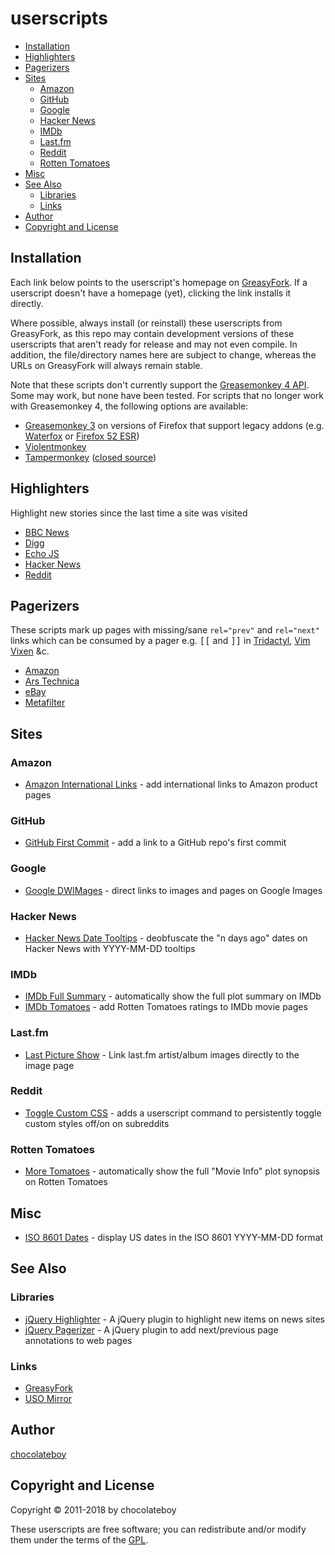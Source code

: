 # userscripts

- [Installation](#installation)
- [Highlighters](#highlighters)
- [Pagerizers](#pagerizers)
- [Sites](#sites)
  - [Amazon](#amazon)
  - [GitHub](#github)
  - [Google](#google)
  - [Hacker News](#hacker-news)
  - [IMDb](#imdb)
  - [Last.fm](#lastfm)
  - [Reddit](#reddit)
  - [Rotten Tomatoes](#rotten-tomatoes)
- [Misc](#misc)
- [See Also](#see-also)
  - [Libraries](#libraries)
  - [Links](#links)
- [Author](#author)
- [Copyright and License](#copyright-and-license)

## Installation

Each link below points to the userscript's homepage on [GreasyFork](https://greasyfork.org/en/users/23939-chocolateboy). If a userscript doesn't have a homepage (yet), clicking the link installs it directly.

Where possible, always install (or reinstall) these userscripts from GreasyFork, as this repo may contain development versions of these userscripts that aren't ready for release and may not even compile. In addition, the file/directory names here are subject to change, whereas the URLs on GreasyFork will always remain stable.

Note that these scripts don't currently support the [Greasemonkey 4 API](https://www.greasespot.net/2017/09/greasemonkey-4-for-script-authors.html). Some may work, but none have been tested. For scripts that no longer work with Greasemonkey 4, the following options are available:

* [Greasemonkey 3](https://addons.mozilla.org/en-US/firefox/addon/greasemonkey/versions/?page=1#version-3.17) on versions of Firefox that support legacy addons (e.g. [Waterfox](https://www.waterfoxproject.org/) or [Firefox 52 ESR](https://www.mozilla.org/en-US/firefox/organizations/))
* [Violentmonkey](https://violentmonkey.github.io/get-it/)
* [Tampermonkey](https://tampermonkey.net/) ([closed source](https://github.com/Tampermonkey/tampermonkey/issues/214))

## Highlighters

Highlight new stories since the last time a site was visited

* [BBC News](https://greasyfork.org/en/scripts/39310-bbc-news-highlighter "Homepage")
* [Digg](https://greasyfork.org/en/scripts/39308-digg-highlighter "Homepage")
* [Echo JS](https://greasyfork.org/en/scripts/39309-echo-js-highlighter "Homepage")
* [Hacker News](https://greasyfork.org/en/scripts/39311-hacker-news-highlighter "Homepage")
* [Reddit](https://greasyfork.org/en/scripts/39312-reddit-highlighter "Homepage")

## Pagerizers

These scripts mark up pages with missing/sane `rel="prev"` and `rel="next"` links which can be consumed by a pager e.g. <kbd>[[</kbd> and <kbd>]]</kbd> in [Tridactyl](https://github.com/cmcaine/tridactyl), [Vim Vixen](https://github.com/ueokande/vim-vixen) &c.

* [Amazon](https://github.com/chocolateboy/userscripts/raw/master/pagerize_amazon.user.js "Install")
* [Ars Technica](https://github.com/chocolateboy/userscripts/raw/master/pagerize_ars_technica.user.js "Install")
* [eBay](https://github.com/chocolateboy/userscripts/raw/master/pagerize_ebay.user.js "Install")
* [Metafilter](https://github.com/chocolateboy/userscripts/raw/master/pagerize_metafilter.user.js "Install")

## Sites

### Amazon

* [Amazon International Links](https://greasyfork.org/en/scripts/38639-amazon-international-links "Homepage") - add international links to Amazon product pages

### GitHub

* [GitHub First Commit](https://greasyfork.org/en/scripts/38557-github-first-commit "Homepage") - add a link to a GitHub repo's first commit

### Google

* [Google DWIMages](https://greasyfork.org/scripts/29420-google-dwimages/ "Homepage") - direct links to images and pages on Google Images

### Hacker News

* [Hacker News Date Tooltips](https://greasyfork.org/scripts/23432-hacker-news-date-tooltips/ "Homepage") - deobfuscate the "n days ago" dates on Hacker News with YYYY-MM-DD tooltips

### IMDb

* [IMDb Full Summary](https://greasyfork.org/scripts/23433-imdb-full-summary "Homepage") - automatically show the full plot summary on IMDb
* [IMDb Tomatoes](https://greasyfork.org/scripts/15222-imdb-tomatoes/ "Homepage") - add Rotten Tomatoes ratings to IMDb movie pages

### Last.fm

* [Last Picture Show](https://greasyfork.org/scripts/31179-last-picture-show/ "Homepage") - Link last.fm artist/album images directly to the image page

### Reddit

* [Toggle Custom CSS](https://greasyfork.org/scripts/23434-reddit-toggle-custom-css/ "Homepage") - adds a userscript command to persistently toggle custom styles off/on on subreddits

### Rotten Tomatoes

* [More Tomatoes](https://greasyfork.org/scripts/23435-more-tomatoes/ "Homepage") - automatically show the full "Movie Info" plot synopsis on Rotten Tomatoes

## Misc

* [ISO 8601 Dates](https://greasyfork.org/scripts/23436-iso-8601-dates/ "Homepage") - display US dates in the ISO 8601 YYYY-MM-DD format

## See Also

### Libraries

* [jQuery Highlighter](https://github.com/chocolateboy/jquery-highlighter) - A jQuery plugin to highlight new items on news sites
* [jQuery Pagerizer](https://github.com/chocolateboy/jquery-pagerizer) - A jQuery plugin to add next/previous page annotations to web pages

### Links

* [GreasyFork](https://greasyfork.org/en/users/23939-chocolateboy)
* [USO Mirror](http://userscripts-mirror.org/users/3169/scripts)

## Author

[chocolateboy](mailto:chocolate@cpan.org)

## Copyright and License

Copyright © 2011-2018 by chocolateboy

These userscripts are free software; you can redistribute and/or modify them under the
terms of the [GPL](http://www.gnu.org/copyleft/gpl.html).
